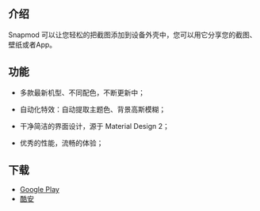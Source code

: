 ## 介绍

Snapmod 可以让您轻松的把截图添加到设备外壳中，您可以用它分享您的截图、壁纸或者App。

## 功能

- 多款最新机型、不同配色，不断更新中；

- 自动化特效：自动提取主题色、背景高斯模糊；

- 干净简洁的界面设计，源于 Material Design 2；

- 优秀的性能，流畅的体验；

## 下载

* [Google Play](https://play.google.com/store/apps/details?id=cn.gavinliu.snapmod)
* [酷安](https://www.coolapk.com/apk/201633)
